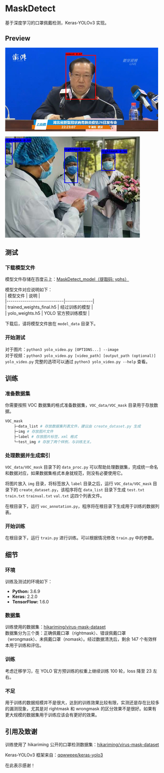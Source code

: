 # MaskDetect  

基于深度学习的口罩佩戴检测，Keras-YOLOv3 实现。  

## Preview  

![nomask_sample](VOC_data/VOC_mask/test_img/01_out_show.png)  

![rightmask_sample](VOC_data/VOC_mask/test_img/02_out.jpg)  

## 测试  

### 下载模型文件  

模型文件存储在百度云上：[MaskDetect_model（提取码: yphs）](https://pan.baidu.com/s/1L9g8dvM8tn0wZkHM47lsfw)  

模型文件对应说明如下：  
| 模型文件                        | 说明           |  
|-----------------------------|--------------|  
| trained\_weights\_final\.h5 | 经过训练的模型      |  
| yolo\_weights\.h5           | YOLO 官方预训练模型 |  

下载后，请将模型文件放在 `model_data` 目录下。  

### 开始测试  

对于图片：`python3 yolo_video.py [OPTIONS...] --image`  
对于视频：`python3 yolo_video.py [video_path] [output_path (optional)]`  
`yolo_video.py` 完整的选项可以通过 `python3 yolo_video.py --help` 查看。  

## 训练  

### 准备数据集  

你需要按照 VOC 数据集的格式准备数据集，`VOC_data/VOC_mask` 目录用于存放数据。  

```sh  
VOC_mask  
    ├─data_list # 存放数据集列表文件，建议由 create_dataset.py 生成  
    ├─img # 存放图片文件  
    ├─label # 存放图片标签，xml 格式  
    └─test_img # 存放了两个样例，与训练无关。  
```  

### 处理数据并生成索引  

`VOC_data/VOC_mask` 目录下的 `data_proc.py` 可以帮助处理数据集，完成统一命名和数据对应，如果数据集格式本身就规范，则没有必要使用它。  

将图片放入 `img` 目录，将标签放入 `label` 目录之后，运行 `VOC_data/VOC_mask` 目录下的 `create_dataset.py`，该程序将在 `data_list` 目录下生成 `test.txt` `train.txt` `trainval.txt` `val.txt` 这四个列表文件。  

在根目录下，运行 `voc_annotation.py`，程序将在根目录下生成用于训练的数据列表。  

### 开始训练  

在根目录下，运行 `train.py` 进行训练。可以根据情况修改 `train.py` 中的参数。  

## 细节  

### 环境  

训练及测试的环境如下：  

* **Python:** 3.6.9  
* **Keras:** 2.2.0  
* **TensorFlow:** 1.6.0  

### 数据集  

训练使用的数据集：[hikariming/virus-mask-dataset](https://github.com/hikariming/virus-mask-dataset)  
数据集分为三个类：正确佩戴口罩（rightmask）、错误佩戴口罩（wrongmask）、未佩戴口罩（nomask）。经过数据清洗后，剩余 147 个有效样本用于训练和评估。  

### 训练  

考虑迁移学习，在 YOLO 官方预训练的权重上继续训练 100 轮，loss 降至 23 左右。  

### 不足  

用于训练的数据规模并不是很大，达到的训练效果比较有限，实测还是存在比较多的漏测现象，尤其是对 rightmask 和 wrongmask 的区分效果不是很好。如果有更大规模的数据集用于训练应该会有更好的效果。  

## 引用及致谢  

训练使用了 hikariming 公开的口罩检测数据集：[hikariming/virus-mask-dataset](https://github.com/hikariming/virus-mask-dataset)  

Keras-YOLOv3 框架来自：[qqwweee/keras-yolo3](https://github.com/qqwweee/keras-yolo3)  

在此表示感谢！  